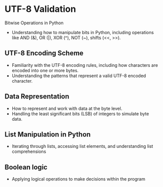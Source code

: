 # UTF-8 Validation

Bitwise Operations in Python
- Understanding how to manipulate bits in Python, including operations like AND (&), OR (|), XOR (^), NOT (~), shifts (<<, >>).

## UTF-8 Encoding Scheme

- Familiarity with the UTF-8 encoding rules, including how characters are encoded into one or more bytes.
- Understanding the patterns that represent a valid UTF-8 encoded character.

## Data Representation
- How to represent and work with data at the byte level.
- Handling the least significant bits (LSB) of integers to simulate byte data.

## List Manipulation in Python
- Iterating through lists, accessing list elements, and understanding list comprehensions

## Boolean logic
- Applying logical operations to make decisions within the program
